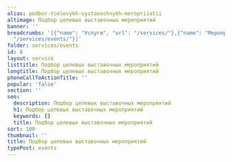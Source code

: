 ```yaml
---
alias: podbor-tcelevykh-vystavochnykh-meropriiatii
altimage: Подбор целевых выставочных мероприятий
banner: ''
breadcrumbs: '[{"name": "Услуги", "url": "/services/"},{"name": "Мероприятия", "url":
  "/services/events/"}]'
folder: services/events
id: 8
layout: service
listtitle: Подбор целевых выставочных мероприятий
longtitle: Подбор целевых выставочных мероприятий
phoneCallToActionTitle: ''
popular: 'false'
section: ''
seo:
  description: Подбор целевых выставочных мероприятий
  h1: Подбор целевых выставочных мероприятий
  keywords: []
  title: Подбор целевых выставочных мероприятий
sort: 100
thumbnail: ''
title: Подбор целевых выставочных мероприятий
typePost: events
---
```

